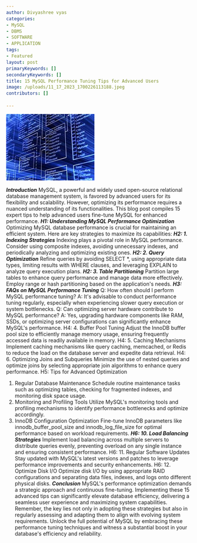 ```yaml
---
author: Divyashree vyas
categories: 
- MySQL
- DBMS
- SOFTWARE
- APPLICATION
tags: 
- Featured
layout: post
primaryKeywords: []
secondaryKeywords: []
title: 15 MySQL Performance Tuning Tips for Advanced Users
image: /uploads/11_17_2023_1700226113188.jpeg
contributors: []

---
```

  ![](/uploads/11_17_2023_1700226146631_jpeg)

***Introduction***
MySQL, a powerful and widely used open-source relational database management system, is favored by advanced users for its flexibility and scalability. However, optimizing its performance requires a nuanced understanding of its functionalities. This blog post compiles 15 expert tips to help advanced users fine-tune MySQL for enhanced performance.
***H1: Understanding MySQL Performance Optimization***
Optimizing MySQL database performance is crucial for maintaining an efficient system. Here are key strategies to maximize its capabilities:
***H2: 1. Indexing Strategies***
Indexing plays a pivotal role in MySQL performance. Consider using composite indexes, avoiding unnecessary indexes, and periodically analyzing and optimizing existing ones.
***H2: 2. Query Optimization***
Refine queries by avoiding SELECT *, using appropriate data types, limiting results with WHERE clauses, and leveraging EXPLAIN to analyze query execution plans.
***H2: 3. Table Partitioning***
Partition large tables to enhance query performance and manage data more effectively. Employ range or hash partitioning based on the application's needs.
***H3: FAQs on MySQL Performance Tuning***
Q: How often should I perform MySQL performance tuning?
A: It's advisable to conduct performance tuning regularly, especially when experiencing slower query execution or system bottlenecks.
Q: Can optimizing server hardware contribute to MySQL performance?
A: Yes, upgrading hardware components like RAM, SSDs, or optimizing server configurations can significantly enhance MySQL's performance.
H4: 4. Buffer Pool Tuning
Adjust the InnoDB buffer pool size to efficiently manage memory usage, ensuring frequently accessed data is readily available in memory.
H4: 5. Caching Mechanisms
Implement caching mechanisms like query caching, memcached, or Redis to reduce the load on the database server and expedite data retrieval.
H4: 6. Optimizing Joins and Subqueries
Minimize the use of nested queries and optimize joins by selecting appropriate join algorithms to enhance query performance.
H5: Tips for Advanced Optimization
1. Regular Database Maintenance
Schedule routine maintenance tasks such as optimizing tables, checking for fragmented indexes, and monitoring disk space usage.
1. Monitoring and Profiling Tools
Utilize MySQL's monitoring tools and profiling mechanisms to identify performance bottlenecks and optimize accordingly.
1. InnoDB Configuration Optimization
Fine-tune InnoDB parameters like innodb_buffer_pool_size and innodb_log_file_size for optimal performance based on workload requirements.
***H6: 10. Load Balancing Strategies***
Implement load balancing across multiple servers to distribute queries evenly, preventing overload on any single instance and ensuring consistent performance.
H6: 11. Regular Software Updates
Stay updated with MySQL's latest versions and patches to leverage performance improvements and security enhancements.
H6: 12. Optimize Disk I/O
Optimize disk I/O by using appropriate RAID configurations and separating data files, indexes, and logs onto different physical disks.
***Conclusion***
MySQL's performance optimization demands a strategic approach and continuous fine-tuning. Implementing these 15 advanced tips can significantly elevate database efficiency, delivering a seamless user experience and maximizing system capabilities.
Remember, the key lies not only in adopting these strategies but also in regularly assessing and adapting them to align with evolving system requirements.
Unlock the full potential of MySQL by embracing these performance tuning techniques and witness a substantial boost in your database's efficiency and reliability.


